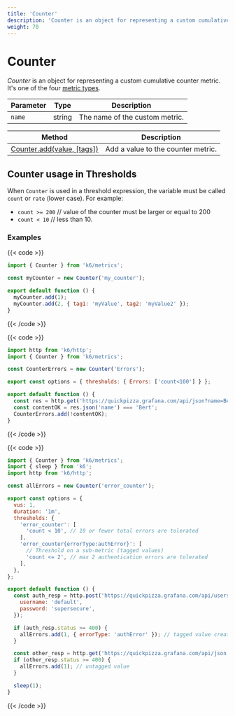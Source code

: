 ```yaml
---
title: 'Counter'
description: 'Counter is an object for representing a custom cumulative counter metric.'
weight: 70
---
```


# Counter

_Counter_ is an object for representing a custom cumulative counter metric. It's one of the four [metric types](https://grafana.com/docs/k6/<K6_VERSION>/javascript-api/k6-metrics).

| Parameter | Type   | Description                    |
| --------- | ------ | ------------------------------ |
| `name`    | string | The name of the custom metric. |

| Method                                                                                                               | Description                        |
| -------------------------------------------------------------------------------------------------------------------- | ---------------------------------- |
| [Counter.add(value, [tags])](https://grafana.com/docs/k6/<K6_VERSION>/javascript-api/k6-metrics/counter/counter-add) | Add a value to the counter metric. |

## Counter usage in Thresholds

When `Counter` is used in a threshold expression, the variable must be called `count` or `rate` (lower case).
For example:

- `count >= 200` // value of the counter must be larger or equal to 200
- `count < 10` // less than 10.

### Examples

{{< code >}}

```javascript
import { Counter } from 'k6/metrics';

const myCounter = new Counter('my_counter');

export default function () {
  myCounter.add(1);
  myCounter.add(2, { tag1: 'myValue', tag2: 'myValue2' });
}
```

{{< /code >}}

{{< code >}}

```javascript
import http from 'k6/http';
import { Counter } from 'k6/metrics';

const CounterErrors = new Counter('Errors');

export const options = { thresholds: { Errors: ['count<100'] } };

export default function () {
  const res = http.get('https://quickpizza.grafana.com/api/json?name=Bert');
  const contentOK = res.json('name') === 'Bert';
  CounterErrors.add(!contentOK);
}
```

{{< /code >}}

{{< code >}}

```javascript
import { Counter } from 'k6/metrics';
import { sleep } from 'k6';
import http from 'k6/http';

const allErrors = new Counter('error_counter');

export const options = {
  vus: 1,
  duration: '1m',
  thresholds: {
    'error_counter': [
      'count < 10', // 10 or fewer total errors are tolerated
    ],
    'error_counter{errorType:authError}': [
      // Threshold on a sub-metric (tagged values)
      'count <= 2', // max 2 authentication errors are tolerated
    ],
  },
};

export default function () {
  const auth_resp = http.post('https://quickpizza.grafana.com/api/users/token/login', {
    username: 'default',
    password: 'supersecure',
  });

  if (auth_resp.status >= 400) {
    allErrors.add(1, { errorType: 'authError' }); // tagged value creates submetric (useful for making thresholds specific)
  }

  const other_resp = http.get('https://quickpizza.grafana.com/api/json');
  if (other_resp.status >= 400) {
    allErrors.add(1); // untagged value
  }

  sleep(1);
}
```

{{< /code >}}
